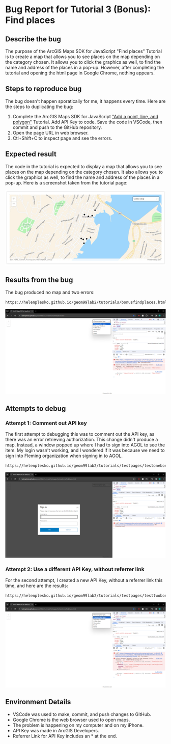 # Bug Report for Tutorial 3 (Bonus): Find places

## Describe the bug

The purpose of the ArcGIS Maps SDK for JavaScript "Find places" Tutorial is to create a map that allows you to see places on the map depending on the category chosen. It allows you to click the graphics as well, to find the name and address of the places in a pop-up. However, after completing the tutorial and opening the html page in Google Chrome, nothing appears.

## Steps to reproduce bug

The bug doesn't happen sporatically for me, it happens every time. Here are the steps to duplicating the bug:

1. Complete the ArcGIS Maps SDK for JavaScript ["Add a point, line, and polygon"](https://developers.arcgis.com/javascript/latest/tutorials/add-a-point-line-and-polygon/) Tutorial. Add API Key to code. Save the code in VSCode, then commit and push to the GitHub repository. 
2. Open the page URL in web browser.
3. Ctl+Shift+C to inspect page and see the errors.

## Expected result

The code in the tutorial is expected to display a map that allows you to see places on the map depending on the category chosen. It also allows you to click the graphics as well, to find the name and address of the places in a pop-up. Here is a screenshot taken from the tutorial page:

![Expected Result](/tutorials/bugimages/expectedbonusfindplaces.png)

## Results from the bug

The bug produced no map and two errors:

```
https://helenplesko.github.io/geom99lab2/tutorials/bonusfindplaces.html
```

![Errors](/tutorials/bugimages/bugbonusfindplaces.png)

## Attempts to debug

### Attempt 1: Comment out API key

The first attempt to debugging this was to comment out the API key, as there was an error retrieving authorization. This change didn't produce a map. Instead, a window popped up where I had to sign into AGOL to see the item. My login wasn't working, and I wondered if it was because we need to sign into Fleming organization when signing in to AGOL.

```
https://helenplesko.github.io/geom99lab2/tutorials/testpages/testonebonusfindplaces.html
```

![Attempt 1 results](/tutorials/bugimages/testonebonusfindplaces.png)

### Attempt 2: Use a different API Key, without referrer link

For the second attempt, I created a new API Key, without a referrer link this time, and here are the results:

```
https://helenplesko.github.io/geom99lab2/tutorials/testpages/testtwobonusfindplaces.html
```

![Attempt 2 results](/tutorials/bugimages/testtwobonusfindplaces.png)

## Environment Details

- VSCode was used to make, commit, and push changes to GitHub.
- Google Chrome is the web browser used to open maps.
- The problem is happening on my computer and on my iPhone.
- API Key was made in ArcGIS Developers.
- Referrer Link for API Key includes an * at the end.